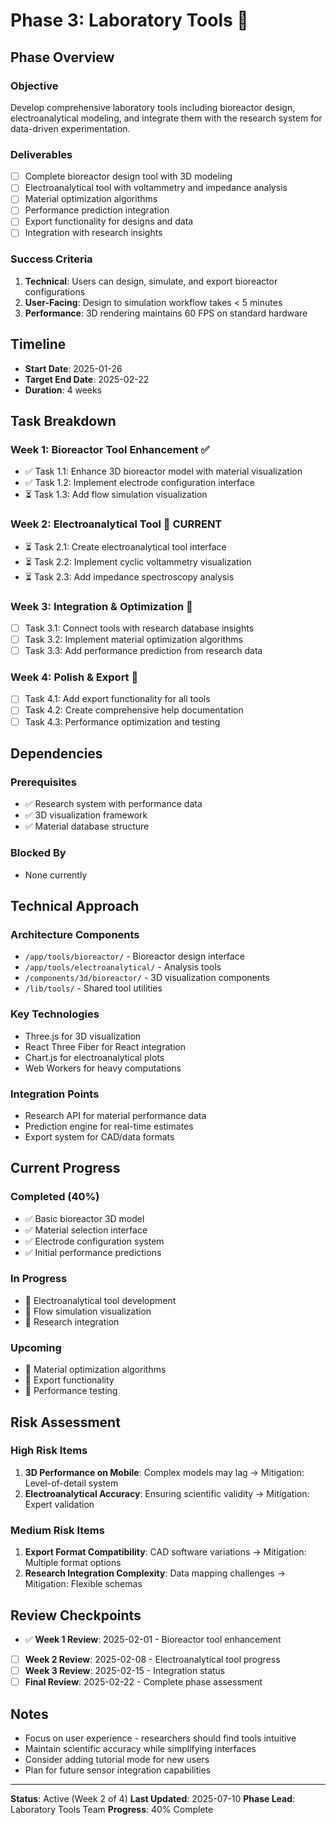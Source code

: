 # Phase 3: Laboratory Tools 🔄

## Phase Overview

### Objective
Develop comprehensive laboratory tools including bioreactor design, electroanalytical modeling, and integrate them with the research system for data-driven experimentation.

### Deliverables
- [ ] Complete bioreactor design tool with 3D modeling
- [ ] Electroanalytical tool with voltammetry and impedance analysis
- [ ] Material optimization algorithms
- [ ] Performance prediction integration
- [ ] Export functionality for designs and data
- [ ] Integration with research insights

### Success Criteria
1. **Technical**: Users can design, simulate, and export bioreactor configurations
2. **User-Facing**: Design to simulation workflow takes < 5 minutes
3. **Performance**: 3D rendering maintains 60 FPS on standard hardware

## Timeline

- **Start Date**: 2025-01-26
- **Target End Date**: 2025-02-22
- **Duration**: 4 weeks

## Task Breakdown

### Week 1: Bioreactor Tool Enhancement ✅
- ✅ Task 1.1: Enhance 3D bioreactor model with material visualization
- ✅ Task 1.2: Implement electrode configuration interface
- ⏳ Task 1.3: Add flow simulation visualization

### Week 2: Electroanalytical Tool 🔄 CURRENT
- ⏳ Task 2.1: Create electroanalytical tool interface
- ⏳ Task 2.2: Implement cyclic voltammetry visualization
- ⏳ Task 2.3: Add impedance spectroscopy analysis

### Week 3: Integration & Optimization 📅
- [ ] Task 3.1: Connect tools with research database insights
- [ ] Task 3.2: Implement material optimization algorithms
- [ ] Task 3.3: Add performance prediction from research data

### Week 4: Polish & Export 📅
- [ ] Task 4.1: Add export functionality for all tools
- [ ] Task 4.2: Create comprehensive help documentation
- [ ] Task 4.3: Performance optimization and testing

## Dependencies

### Prerequisites
- ✅ Research system with performance data
- ✅ 3D visualization framework
- ✅ Material database structure

### Blocked By
- None currently

## Technical Approach

### Architecture Components
- `/app/tools/bioreactor/` - Bioreactor design interface
- `/app/tools/electroanalytical/` - Analysis tools
- `/components/3d/bioreactor/` - 3D visualization components
- `/lib/tools/` - Shared tool utilities

### Key Technologies
- Three.js for 3D visualization
- React Three Fiber for React integration
- Chart.js for electroanalytical plots
- Web Workers for heavy computations

### Integration Points
- Research API for material performance data
- Prediction engine for real-time estimates
- Export system for CAD/data formats

## Current Progress

### Completed (40%)
- ✅ Basic bioreactor 3D model
- ✅ Material selection interface
- ✅ Electrode configuration system
- ✅ Initial performance predictions

### In Progress
- 🔄 Electroanalytical tool development
- 🔄 Flow simulation visualization
- 🔄 Research integration

### Upcoming
- 📅 Material optimization algorithms
- 📅 Export functionality
- 📅 Performance testing

## Risk Assessment

### High Risk Items
1. **3D Performance on Mobile**: Complex models may lag → Mitigation: Level-of-detail system
2. **Electroanalytical Accuracy**: Ensuring scientific validity → Mitigation: Expert validation

### Medium Risk Items
1. **Export Format Compatibility**: CAD software variations → Mitigation: Multiple format options
2. **Research Integration Complexity**: Data mapping challenges → Mitigation: Flexible schemas

## Review Checkpoints

- ✅ **Week 1 Review**: 2025-02-01 - Bioreactor tool enhancement
- [ ] **Week 2 Review**: 2025-02-08 - Electroanalytical tool progress
- [ ] **Week 3 Review**: 2025-02-15 - Integration status
- [ ] **Final Review**: 2025-02-22 - Complete phase assessment

## Notes

- Focus on user experience - researchers should find tools intuitive
- Maintain scientific accuracy while simplifying interfaces
- Consider adding tutorial mode for new users
- Plan for future sensor integration capabilities

---

**Status**: Active (Week 2 of 4)
**Last Updated**: 2025-07-10
**Phase Lead**: Laboratory Tools Team
**Progress**: 40% Complete